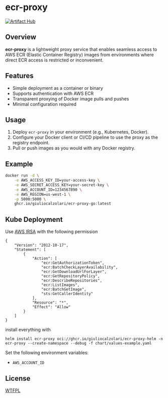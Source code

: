 # ecr-proxy

[![Artifact Hub](https://img.shields.io/endpoint?url=https://artifacthub.io/badge/repository/ecr-proxy)](https://artifacthub.io/packages/search?repo=ecr-proxy)

## Overview

**ecr-proxy** is a lightweight proxy service that enables seamless access to AWS ECR (Elastic Container Registry) images from environments where direct ECR access is restricted or inconvenient.

## Features

- Simple deployment as a container or binary
- Supports authentication with AWS ECR
- Transparent proxying of Docker image pulls and pushes
- Minimal configuration required

## Usage

1. Deploy `ecr-proxy` in your environment (e.g., Kubernetes, Docker).
2. Configure your Docker client or CI/CD pipeline to use the proxy as the registry endpoint.
3. Pull or push images as you would with any Docker registry.

## Example

```sh
docker run -d \
    -e AWS_ACCESS_KEY_ID=your-access-key \
    -e AWS_SECRET_ACCESS_KEY=your-secret-key \
    -e AWS_ACCOUNT_ID=1234567890 \
    -e AWS_REGION=us-west-1 \
    -p 5000:5000 \
    ghcr.io/giuliocalzolari/ecr-proxy-go:latest
```

## Kube Deployment

Use [AWS IRSA](https://docs.aws.amazon.com/eks/latest/userguide/associate-service-account-role.html) with the following permission

```
{
    "Version": "2012-10-17",
    "Statement": [
        {
            "Action": [
                "ecr:GetAuthorizationToken",
                "ecr:BatchCheckLayerAvailability",
                "ecr:GetDownloadUrlForLayer",
                "ecr:GetRepositoryPolicy",
                "ecr:DescribeRepositories",
                "ecr:ListImages",
                "ecr:BatchGetImage",
                "sts:GetCallerIdentity"
            ],
            "Resource": "*",
            "Effect": "Allow"
        }
    ]
}
```

install everything with

```
helm install ecr-proxy oci://ghcr.io/giuliocalzolari/ecr-proxy-helm -n ecr-proxy --create-namespace --debug -f chart/values-example.yaml
```

Set the following environment variables:

- `AWS_ACCOUNT_ID`

## License

[WTFPL](LICENSE)
